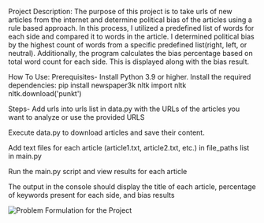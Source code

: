 Project Description: The purpose of this project is to take urls of new articles from the internet and determine political bias of the articles using a rule based approach. In this process, I utilized a predefined list of words for each side and compared it to words in the article. I determined political bias by the highest count of words from a specific predefined list(right, left, or neutral). Additionally, the program calculates the bias percentage based on total word count for each side. This is displayed along with the bias result. 

How To Use:
Prerequisites-
Install Python 3.9 or higher.
Install the required dependencies: 
pip install newspaper3k nltk
import nltk
nltk.download('punkt')

Steps- 
Add urls into urls list in data.py with the URLs of the articles you want to analyze or use the provided URLS

Execute data.py to download articles and save their content.

Add text files for each article (article1.txt, article2.txt, etc.) in file_paths list in main.py 

Run the main.py script and view results for each article 

The output in the console should display the title of each article, percentage of keywords present for each side, and bias results


![Problem Formulation for the Project](politicalLens/ProblemFormulation.png)
